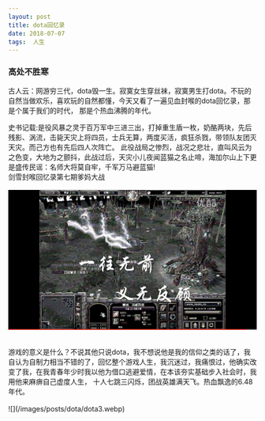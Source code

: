 ```yaml
---
layout: post  
title: dota回忆录  
date: 2018-07-07  
tags:  人生
---
```

### 高处不胜寒  
古人云：网游穷三代，dota毁一生。寂寞女生穿丝袜，寂寞男生打dota。不玩的自然当做欢乐，喜欢玩的自然都懂，今天又看了一遍见血封喉的dota回忆录，那是个属于我们的时代， 那是个热血沸腾的年代。     

史书记载:是役风暴之灵于百万军中三进三出，打掉重生盾一枚，奶酪两块，先后残影、涡流，击毙天灾上将四员，士兵无算，两度买活，疯狂杀戮，带领队友团灭天灾。而己方也有先后四人次阵亡。
 此役战局之惨烈，战况之悲壮，直叫风云为之色变，大地为之颤抖，此战过后，天灾小儿夜闻蓝猫之名止啼，海加尔山上下更是盛传民谣：名师大将莫自牢，千军万马避蓝猫!  
剑雪封喉回忆录第七期爹妈大战  
<br/>
![](/images/posts/dota/dota2.webp)

<br/>
游戏的意义是什么？不说其他只说dota，我不想说他是我的信仰之类的话了，我自认为自制力相当不错的了，回忆整个游戏人生，我沉迷过，我痛恨过，他确实改变了我，在我青春年少时我以他为借口逃避爱情，在本该夯实基础步入社会时，我用他来麻痹自己虚度人生，  
十人七跳三闪烁，团战英雄满天飞。热血飘逸的6.48年代。
<br/>
<br/>
![](/images/posts/dota/dota3.webp)
<br/>
<br/>